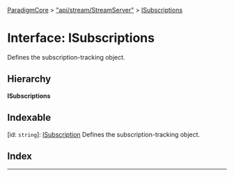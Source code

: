 [ParadigmCore](../README.md) > ["api/stream/StreamServer"](../modules/_api_stream_streamserver_.md) > [ISubscriptions](../interfaces/_api_stream_streamserver_.isubscriptions.md)

# Interface: ISubscriptions

Defines the subscription-tracking object.

## Hierarchy

**ISubscriptions**

## Indexable

\[id: `string`\]:&nbsp;[ISubscription](_api_stream_streamserver_.isubscription.md)
Defines the subscription-tracking object.

## Index

---

